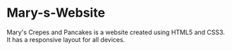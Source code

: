 # Mary-s-Website
Mary's Crepes and Pancakes is a website created using HTML5 and CSS3. It has a responsive layout for all devices.
